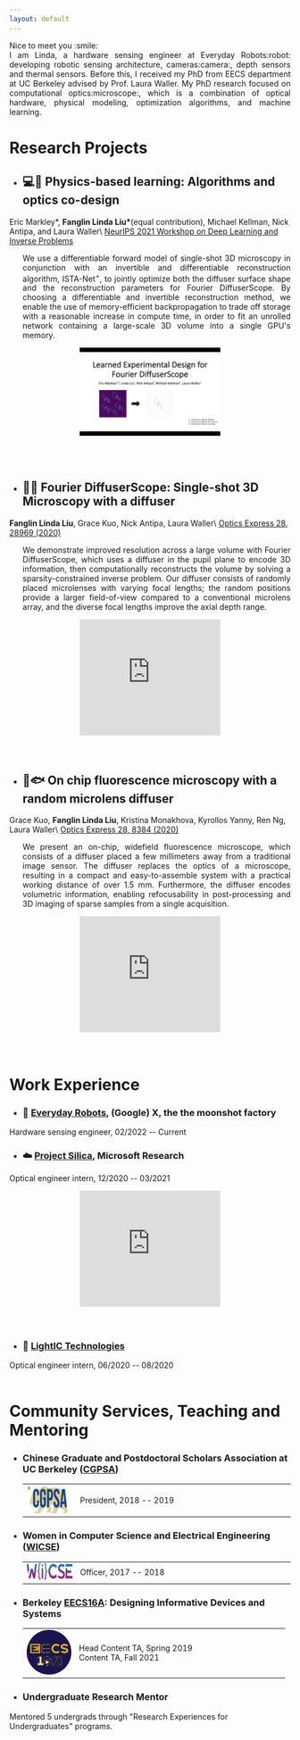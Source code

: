 ```yaml
---
layout: default
---
```

<p align="justify">
Nice to meet you :smile: <BR>
I am Linda, a hardware sensing engineer at Everyday Robots:robot: developing robotic sensing architecture, cameras:camera:, depth sensors and thermal sensors. Before this,  I received my PhD from EECS department at UC Berkeley advised by Prof. Laura Waller. My PhD research focused on computational optics:microscope:, which is a combination of optical hardware, physical modeling, optimization algorithms, and machine learning.
</p>

# Research Projects

* ## :computer::microscope: Physics-based learning: Algorithms and optics co-design
Eric Markley*, __Fanglin Linda Liu*__(equal contribution), Michael Kellman, Nick Antipa, and Laura Waller\\
<a href="https://openreview.net/forum?id=JJwoJOW4PVZ" target="_blank"> NeurIPS 2021 Workshop on Deep Learning and Inverse Problems</a>
<ul><p align="justify">
We use a differentiable forward model of single-shot 3D microscopy in conjunction with an invertible and differentiable reconstruction algorithm, ISTA-Net<sup>+</sup>, to jointly optimize both the diffuser surface shape and the reconstruction parameters for Fourier DiffuserScope.  By choosing a differentiable and invertible reconstruction method, we enable the use of memory-efficient backpropagation to trade off storage with a reasonable increase in compute time, in order to fit an unrolled network containing a large-scale 3D volume into a single GPU's memory. 
</p></ul>
<center><a href="https://youtu.be/MNYIUbEIhEk?t=3932" target="_blank">
<img src="/assets/img/ICCP2021.png" width="50%" height="5%" >
</a></center>

<br/><br/>

* ## :microscope::bug: Fourier DiffuserScope: Single-shot 3D Microscopy with a diffuser
__Fanglin Linda Liu__, Grace Kuo, Nick Antipa, Laura Waller\\
<a href="https://www.osapublishing.org/oe/fulltext.cfm?uri=oe-28-20-28969&id=439689" target="_blank">Optics Express 28, 28969 (2020)</a>
<ul><p align="justify">
We demonstrate improved resolution across a large volume with Fourier DiffuserScope, which uses a diffuser in the pupil plane to encode 3D information, then computationally reconstructs the volume by solving a sparsity-constrained inverse problem. Our diffuser consists of randomly placed microlenses with varying focal lengths; the random positions provide a larger field-of-view compared to a conventional microlens array, and the diverse focal lengths improve the axial depth range.
</p></ul>

<center><iframe width="50%" height=208px src="https://www.youtube.com/embed/Y8SLZr-cwiY?start=0" title="YouTube video player" frameborder="0" allow="accelerometer; autoplay; clipboard-write; encrypted-media; gyroscope; picture-in-picture" allowfullscreen></iframe></center>
<br/><br/>

* ## :microscope::fish: On chip fluorescence microscopy with a random microlens diffuser
Grace Kuo, __Fanglin Linda Liu__, Kristina Monakhova, Kyrollos Yanny, Ren Ng, Laura Waller\\
<a href="https://www.osapublishing.org/oe/fulltext.cfm?uri=oe-28-6-8384&id=428841" target="_blank">Optics Express 28, 8384 (2020)</a>
<ul><p align="justify">
We present an on-chip, widefield fluorescence microscope, which consists of a diffuser placed a few millimeters away from a traditional image sensor. The diffuser replaces the optics of a microscope, resulting in a compact and easy-to-assemble system with a practical working distance of over 1.5 mm. Furthermore, the diffuser encodes volumetric information, enabling refocusability in post-processing and 3D imaging of sparse samples from a single acquisition.
</p></ul>
<center><iframe width="50%" height=208px  src="https://www.youtube.com/embed/AXQ7DiBAu2I?start=0" title="YouTube video player" frameborder="0" allow="accelerometer; autoplay; clipboard-write; encrypted-media; gyroscope; picture-in-picture" allowfullscreen></iframe></center>
<br/><br/>


# Work Experience

* ### :robot:  <a href="https://everydayrobots.com/" target="_blank">Everyday Robots</a>, (Google) X, the the moonshot factory
Hardware sensing engineer, 02/2022 -- Current


* ### :cloud: <a href="https://www.microsoft.com/en-us/research/project/project-silica/" target="_blank">Project Silica</a>, Microsoft Research
Optical engineer intern, 12/2020 -- 03/2021
<center><iframe width="50%" height=208px src="https://www.youtube.com/embed/6CzHsibqpIs?start=2" title="YouTube video player" frameborder="0" allow="accelerometer; autoplay; clipboard-write; encrypted-media; gyroscope; picture-in-picture" allowfullscreen></iframe></center>
<br/><br/>

* ### :car: <a href="https://lightictech.com/" target="_blank">LightIC Technologies</a>
Optical engineer intern, 06/2020 -- 08/2020
<br/><br/>


# Community Services, Teaching and Mentoring
* ### Chinese Graduate and Postdoctoral Scholars Association at UC Berkeley (<a href="https://cgpsa.berkeley.edu" target="_blank">CGPSA</a>)
<ul><table>
  <tr>
    <td style="width:20%;border:none;"> <img src="/assets/img/cgpsa.jpeg" height="50"> </td>
    <td style="border:none;">President, 2018 -- 2019</td>
   </tr> 
</table></ul>

* ### Women in Computer Science and Electrical Engineering (<a href="https://inst.eecs.berkeley.edu/~wicse/" target="_blank">WICSE</a>)
<ul><table>
  <tr>
    <td style="width:20%;border:none;"> <img src="/assets/img/wicse.png" height="30"> </td>
    <td style="border:none;">Officer, 2017 -- 2018</td>
   </tr> 
</table></ul>

* ### Berkeley <a href="https://eecs16a.org" target="_blank">EECS16A</a>: Designing Informative Devices and Systems 
<ul><table>
  <tr>
    <td style="width:20%;border:none;"><img src="/assets/img/eecs16a.png" height="80"></td>
    <td style="border:none;">Head Content TA, Spring 2019 <BR> Content TA, Fall 2021</td>
   </tr> 
</table></ul>


* ### Undergraduate Research Mentor
Mentored 5 undergrads through "Research Experiences for Undergraduates" programs.


